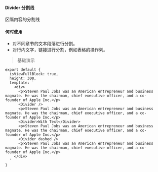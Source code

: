 #### Divider 分割线

区隔内容的分割线

#### 何时使用

- 对不同章节的文本段落进行分割。
- 对行内文字，链接进行分割，例如表格的操作列。

> 基础演示

    export default {
      isViewFullBlock: true,
      height: 300,
      template: `
        <div>
          <p>Steven Paul Jobs was an American entrepreneur and business magnate. He was the chairman, chief executive officer, and a co-founder of Apple Inc.</p>
          <Divider />
          <p>Steven Paul Jobs was an American entrepreneur and business magnate. He was the chairman, chief executive officer, and a co-founder of Apple Inc.</p>
          <Divider>With Text</Divider>
          <p>Steven Paul Jobs was an American entrepreneur and business magnate. He was the chairman, chief executive officer, and a co-founder of Apple Inc.</p>
          <Divider dashed />
          <p>Steven Paul Jobs was an American entrepreneur and business magnate. He was the chairman, chief executive officer, and a co-founder of Apple Inc.</p>
        </div>
      `
    }


